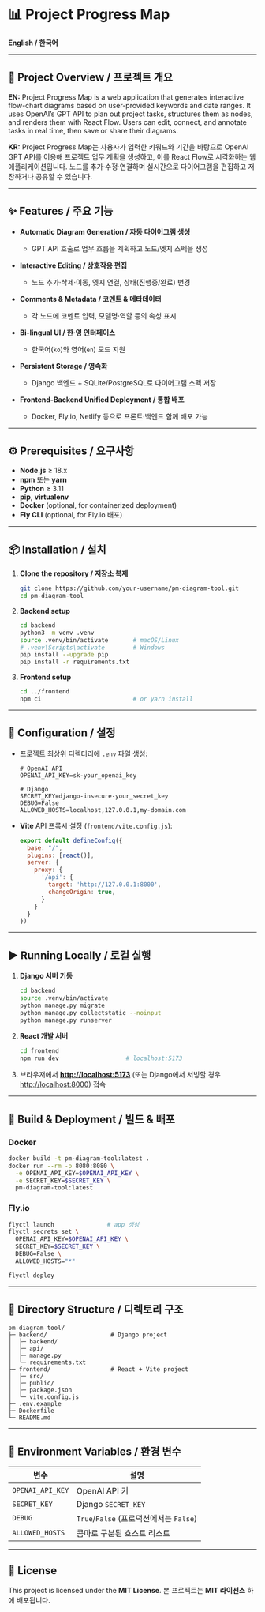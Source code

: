 # 📊 Project Progress Map

**English / 한국어**

---

## 🚀 Project Overview / 프로젝트 개요

**EN:**
Project Progress Map is a web application that generates interactive flow-chart diagrams based on user-provided keywords and date ranges. It uses OpenAI’s GPT API to plan out project tasks, structures them as nodes, and renders them with React Flow. Users can edit, connect, and annotate tasks in real time, then save or share their diagrams.

**KR:**
Project Progress Map는 사용자가 입력한 키워드와 기간을 바탕으로 OpenAI GPT API를 이용해 프로젝트 업무 계획을 생성하고, 이를 React Flow로 시각화하는 웹 애플리케이션입니다. 노드를 추가·수정·연결하며 실시간으로 다이어그램을 편집하고 저장하거나 공유할 수 있습니다.

---

## ✨ Features / 주요 기능

* **Automatic Diagram Generation / 자동 다이어그램 생성**

  * GPT API 호출로 업무 흐름을 계획하고 노드/엣지 스펙을 생성
* **Interactive Editing / 상호작용 편집**

  * 노드 추가·삭제·이동, 엣지 연결, 상태(진행중/완료) 변경
* **Comments & Metadata / 코멘트 & 메타데이터**

  * 각 노드에 코멘트 입력, 모델명·역할 등의 속성 표시
* **Bi-lingual UI / 한·영 인터페이스**

  * 한국어(`ko`)와 영어(`en`) 모드 지원
* **Persistent Storage / 영속화**

  * Django 백엔드 + SQLite/PostgreSQL로 다이어그램 스펙 저장
* **Frontend-Backend Unified Deployment / 통합 배포**

  * Docker, Fly.io, Netlify 등으로 프론트·백엔드 함께 배포 가능

---

## ⚙️ Prerequisites / 요구사항

* **Node.js** ≥ 18.x
* **npm** 또는 **yarn**
* **Python** ≥ 3.11
* **pip**, **virtualenv**
* **Docker** (optional, for containerized deployment)
* **Fly CLI** (optional, for Fly.io 배포)

---

## 📦 Installation / 설치

1. **Clone the repository / 저장소 복제**

   ```bash
   git clone https://github.com/your-username/pm-diagram-tool.git
   cd pm-diagram-tool
   ```

2. **Backend setup**

   ```bash
   cd backend
   python3 -m venv .venv
   source .venv/bin/activate       # macOS/Linux
   # .venv\Scripts\activate        # Windows
   pip install --upgrade pip
   pip install -r requirements.txt
   ```

3. **Frontend setup**

   ```bash
   cd ../frontend
   npm ci                          # or yarn install
   ```

---

## 🔧 Configuration / 설정

* 프로젝트 최상위 디렉터리에 `.env` 파일 생성:

  ```dotenv
  # OpenAI API
  OPENAI_API_KEY=sk-your_openai_key

  # Django
  SECRET_KEY=django-insecure-your_secret_key
  DEBUG=False
  ALLOWED_HOSTS=localhost,127.0.0.1,my-domain.com
  ```

* **Vite** API 프록시 설정 (`frontend/vite.config.js`):

  ```js
  export default defineConfig({
    base: "/",
    plugins: [react()],
    server: {
      proxy: {
        '/api': {
          target: 'http://127.0.0.1:8000',
          changeOrigin: true,
        }
      }
    }
  })
  ```

---

## ▶️ Running Locally / 로컬 실행

1. **Django 서버 기동**

   ```bash
   cd backend
   source .venv/bin/activate
   python manage.py migrate
   python manage.py collectstatic --noinput
   python manage.py runserver
   ```

2. **React 개발 서버**

   ```bash
   cd frontend
   npm run dev                   # localhost:5173
   ```

3. 브라우저에서 [**http://localhost:5173**](http://localhost:5173) (또는 Django에서 서빙할 경우 [http://localhost:8000](http://localhost:8000)) 접속

---

## 🚢 Build & Deployment / 빌드 & 배포

### Docker

```bash
docker build -t pm-diagram-tool:latest .
docker run --rm -p 8080:8080 \
  -e OPENAI_API_KEY=$OPENAI_API_KEY \
  -e SECRET_KEY=$SECRET_KEY \
  pm-diagram-tool:latest
```

### Fly.io

```bash
flyctl launch               # app 생성
flyctl secrets set \
  OPENAI_API_KEY=$OPENAI_API_KEY \
  SECRET_KEY=$SECRET_KEY \
  DEBUG=False \
  ALLOWED_HOSTS="*"

flyctl deploy
```

---

## 📂 Directory Structure / 디렉토리 구조

```
pm-diagram-tool/
├─ backend/                  # Django project
│  ├─ backend/
│  ├─ api/
│  ├─ manage.py
│  └─ requirements.txt
├─ frontend/                 # React + Vite project
│  ├─ src/
│  ├─ public/
│  ├─ package.json
│  └─ vite.config.js
├─ .env.example
├─ Dockerfile
└─ README.md
```

---

## 🔑 Environment Variables / 환경 변수

| 변수               | 설명                               |
| ---------------- | -------------------------------- |
| `OPENAI_API_KEY` | OpenAI API 키                     |
| `SECRET_KEY`     | Django `SECRET_KEY`              |
| `DEBUG`          | `True`/`False` (프로덕션에서는 `False`) |
| `ALLOWED_HOSTS`  | 콤마로 구분된 호스트 리스트                  |

---

## 📝 License

This project is licensed under the **MIT License**.
본 프로젝트는 **MIT 라이선스** 하에 배포됩니다.
